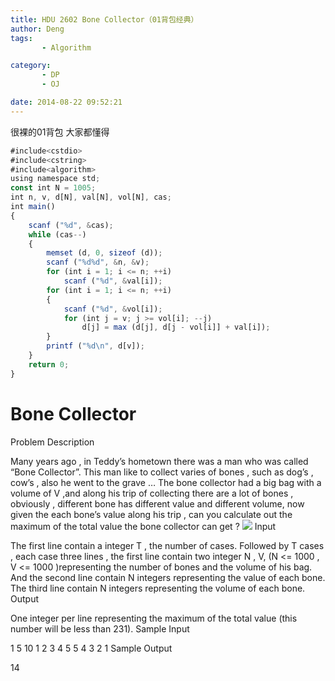 ```yaml
---
title: HDU 2602 Bone Collector（01背包经典）
author: Deng
tags: 
       - Algorithm

category: 
       - DP
       - OJ

date: 2014-08-22 09:52:21
---
```

很裸的01背包 大家都懂得

```js 
#include<cstdio>
#include<cstring>
#include<algorithm>
using namespace std;
const int N = 1005;
int n, v, d[N], val[N], vol[N], cas;
int main()
{
    scanf ("%d", &cas);
    while (cas--)
    {
        memset (d, 0, sizeof (d));
        scanf ("%d%d", &n, &v);
        for (int i = 1; i <= n; ++i)
            scanf ("%d", &val[i]);
        for (int i = 1; i <= n; ++i)
        {
            scanf ("%d", &vol[i]);
            for (int j = v; j >= vol[i]; --j)
                d[j] = max (d[j], d[j - vol[i]] + val[i]);
        }
        printf ("%d\n", d[v]);
    }
    return 0;
}
```

# Bone Collector

Problem Description

Many years ago , in Teddy’s hometown there was a man who was called “Bone Collector”. This man like to collect varies of bones , such as dog’s , cow’s , also he went to the grave … The bone collector had a big bag with a volume of V ,and along his trip of collecting there are a lot of bones , obviously , different bone has different value and different volume, now given the each bone’s value along his trip , can you calculate out the maximum of the total value the bone collector can get ?  ![](../images/cn-data-images-C154-1003-1.jpg.png)
Input

The first line contain a integer T , the number of cases. Followed by T cases , each case three lines , the first line contain two integer N , V, (N <= 1000 , V <= 1000 )representing the number of bones and the volume of his bag. And the second line contain N integers representing the value of each bone. The third line contain N integers representing the volume of each bone.
Output

One integer per line representing the maximum of the total value (this number will be less than 231).
Sample Input

1 5 10 1 2 3 4 5 5 4 3 2 1
Sample Output

14
﻿﻿